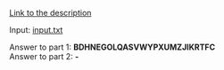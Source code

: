 [Link to the description](https://adventofcode.com/2018/day/7)

Input: [input.txt](/input.txt)

Answer to part 1: **BDHNEGOLQASVWYPXUMZJIKRTFC**  
Answer to part 2: **-**
